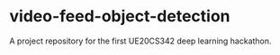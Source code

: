 # video-feed-object-detection
A project repository for the first UE20CS342 deep learning hackathon.
